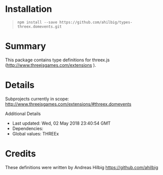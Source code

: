 # Installation
> `npm install --save https://github.com/ahilbig/types-threex.domevents.git`

# Summary
This package contains type definitions for threex.js (http://www.threejsgames.com/extensions ).

# Details
Subprojects currently in scope: http://www.threejsgames.com/extensions/#threex.domevents

Additional Details
 * Last updated: Wed, 02 May 2018 23:40:54 GMT
 * Dependencies: 
 * Global values: THREEx

# Credits
These definitions were written by Andreas Hilbig <https://github.com/ahilbig>
